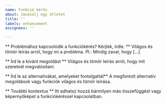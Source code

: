 ```yaml
---
name: Funkció kérés
about: Javasolj egy ötletet
title: ''
labels: enhancement
assignees: ''

---
```


** Problémához kapcsolódik a funkciókérés? Kérjlek, írdle. **
Világos és tömör leírás arról, hogy mi a probléma. Pl.: Mindig zavar, hogy [...]

** Írd le a kívánt megoldást **
Világos és tömör leírás arról, hogy mit szeretnél megvalósítani.

** Írd le az alternatívákat, amelyeket fontolgattál**
A megfontolt alternatív megoldások vagy funkciók világos és tömör leírása.

** További kontextus **
Itt adhatsz hozzá bármilyen más összefüggést vagy képernyőképet a funkciókéréssel kapcsolatban.
